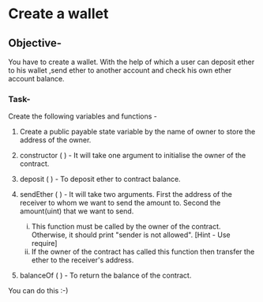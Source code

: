 # Create a wallet

## Objective-

You have to create a wallet. With the help of which a user can deposit ether to his wallet ,send ether to another account and check his own ether account balance.

### Task-

Create the following variables and functions -

1. Create a public payable state variable by the name of owner to store the address of the owner.

2. constructor ( ) - It will take one argument to initialise the owner of the contract.

3. deposit ( ) - To deposit ether to contract balance.

4. sendEther ( ) - It will take two arguments. First the address of the receiver to whom we want to send the amount to. Second the amount(uint) that we want to send.

   <ol type = "i">

   <li> This function must be called by the owner of the contract. Otherwise, it should print "sender is not allowed". [Hint - Use require] </li>

   <li> If the owner of the contract has called this function then transfer the ether to the receiver's address. </li>
   </ol>

5. balanceOf ( ) - To return the balance of the contract.

You can do this :-)
